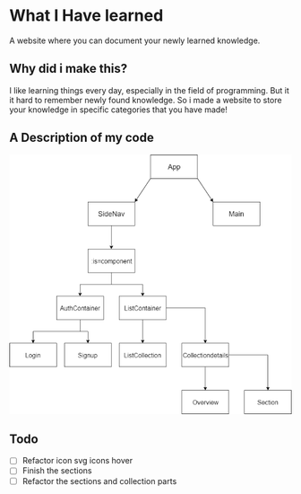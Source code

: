 # What I Have learned 
A website where you can document your newly learned knowledge. 

## Why did i make this?
I like learning things every day, especially in the field of programming. But it it hard to remember newly found knowledge. So i made a website to store your knowledge in specific categories that you have made!

## A Description of my code
![component tree](https://raw.githubusercontent.com/LaupWing/WhatIHaveLearned/master/README_ASSETS/Diagram.png)
## Todo 
- [ ] Refactor icon svg icons hover
- [ ] Finish the sections
- [ ] Refactor the sections and collection parts